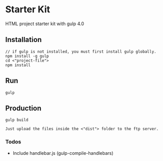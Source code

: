# Starter Kit

HTML project starter kit with gulp 4.0

## Installation

```
// if gulp is not installed, you must first install gulp globally.
npm install -g gulp
cd <"project-file">
npm install
```

## Run

```
gulp
```

## Production

```
gulp build

Just upload the files inside the <"dist"> folder to the ftp server.
```

### Todos

 - Include handlebar.js (gulp-compile-handlebars)
